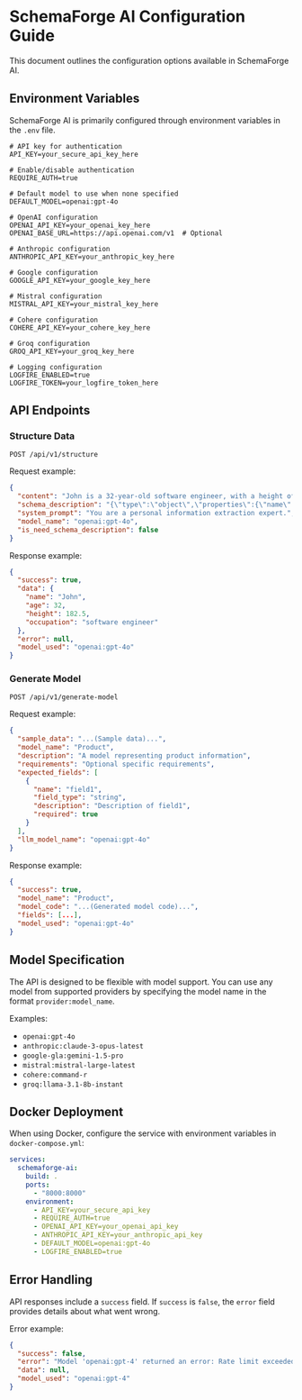 # SchemaForge AI Configuration Guide

This document outlines the configuration options available in SchemaForge AI.

## Environment Variables

SchemaForge AI is primarily configured through environment variables in the `.env` file.

```
# API key for authentication
API_KEY=your_secure_api_key_here

# Enable/disable authentication
REQUIRE_AUTH=true

# Default model to use when none specified
DEFAULT_MODEL=openai:gpt-4o

# OpenAI configuration
OPENAI_API_KEY=your_openai_key_here
OPENAI_BASE_URL=https://api.openai.com/v1  # Optional

# Anthropic configuration
ANTHROPIC_API_KEY=your_anthropic_key_here

# Google configuration
GOOGLE_API_KEY=your_google_key_here

# Mistral configuration
MISTRAL_API_KEY=your_mistral_key_here

# Cohere configuration
COHERE_API_KEY=your_cohere_key_here

# Groq configuration
GROQ_API_KEY=your_groq_key_here

# Logging configuration
LOGFIRE_ENABLED=true
LOGFIRE_TOKEN=your_logfire_token_here
```

## API Endpoints

### Structure Data

```
POST /api/v1/structure
```

Request example:

```json
{
  "content": "John is a 32-year-old software engineer, with a height of 182.5 centimeters.",
  "schema_description": "{\"type\":\"object\",\"properties\":{\"name\":{\"type\":\"string\",\"description\":\"Person's name\"},\"age\":{\"type\":\"integer\",\"description\":\"Age in years\"},\"height\":{\"type\":\"number\",\"description\":\"Height in cm\"},\"occupation\":{\"type\":\"string\",\"description\":\"Job title\"}},\"required\":[\"name\",\"age\",\"height\"]}",
  "system_prompt": "You are a personal information extraction expert.",
  "model_name": "openai:gpt-4o",
  "is_need_schema_description": false
}
```

Response example:

```json
{
  "success": true,
  "data": {
    "name": "John",
    "age": 32,
    "height": 182.5,
    "occupation": "software engineer"
  },
  "error": null,
  "model_used": "openai:gpt-4o"
}
```

### Generate Model

```
POST /api/v1/generate-model
```

Request example:

```json
{
  "sample_data": "...(Sample data)...",
  "model_name": "Product",
  "description": "A model representing product information",
  "requirements": "Optional specific requirements",
  "expected_fields": [
    {
      "name": "field1",
      "field_type": "string",
      "description": "Description of field1",
      "required": true
    }
  ],
  "llm_model_name": "openai:gpt-4o"
}
```

Response example:

```json
{
  "success": true,
  "model_name": "Product",
  "model_code": "...(Generated model code)...",
  "fields": [...],
  "model_used": "openai:gpt-4o"
}
```

## Model Specification

The API is designed to be flexible with model support. You can use any model from supported providers by specifying the model name in the format `provider:model_name`.

Examples:
- `openai:gpt-4o`
- `anthropic:claude-3-opus-latest`
- `google-gla:gemini-1.5-pro`
- `mistral:mistral-large-latest`
- `cohere:command-r`
- `groq:llama-3.1-8b-instant`

## Docker Deployment

When using Docker, configure the service with environment variables in `docker-compose.yml`:

```yaml
services:
  schemaforge-ai:
    build: .
    ports:
      - "8000:8000"
    environment:
      - API_KEY=your_secure_api_key
      - REQUIRE_AUTH=true
      - OPENAI_API_KEY=your_openai_api_key
      - ANTHROPIC_API_KEY=your_anthropic_api_key
      - DEFAULT_MODEL=openai:gpt-4o
      - LOGFIRE_ENABLED=true
```

## Error Handling

API responses include a `success` field. If `success` is `false`, the `error` field provides details about what went wrong.

Error example:

```json
{
  "success": false,
  "error": "Model 'openai:gpt-4' returned an error: Rate limit exceeded",
  "data": null,
  "model_used": "openai:gpt-4"
}
``` 